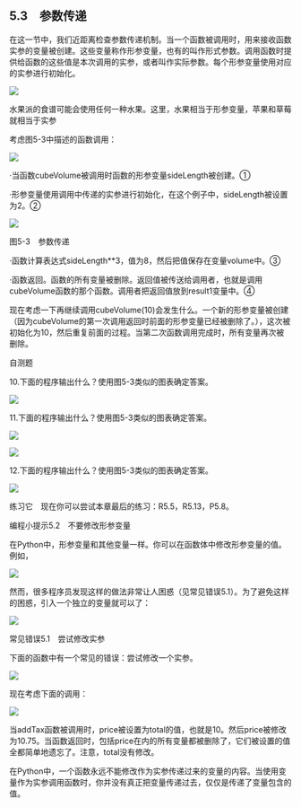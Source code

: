   

## 5.3　参数传递

在这一节中，我们近距离检查参数传递机制。当一个函数被调用时，用来接收函数实参的变量被创建。这些变量称作形参变量，也有的叫作形式参数。调用函数时提供给函数的这些值是本次调用的实参，或者叫作实际参数。每个形参变量使用对应的实参进行初始化。

![](0-Assets/Epubook/程序员编程语言经典合集（计算机科学丛书5册套装），javapython编程语言含经典教材龙书《编译原理》%20(Bruce%20Eckel%20%20Alfred%20V.%20Aho%20%20Monica%20S.%20Lam%20etc.)%20(Z-Library)/images/image06211.jpeg)

水果派的食谱可能会使用任何一种水果。这里，水果相当于形参变量，苹果和草莓就相当于实参

考虑图5-3中描述的函数调用：

![](../Images/image06212.gif)

·当函数cubeVolume被调用时函数的形参变量sideLength被创建。①

·形参变量使用调用中传递的实参进行初始化，在这个例子中，sideLength被设置为2。②

![](0-Assets/Epubook/程序员编程语言经典合集（计算机科学丛书5册套装），javapython编程语言含经典教材龙书《编译原理》%20(Bruce%20Eckel%20%20Alfred%20V.%20Aho%20%20Monica%20S.%20Lam%20etc.)%20(Z-Library)/images/image06213.jpeg)

图5-3　参数传递

·函数计算表达式sideLength**3，值为8，然后把值保存在变量volume中。③

·函数返回。函数的所有变量被删除。返回值被传送给调用者，也就是调用cubeVolume函数的那个函数。调用者把返回值放到result1变量中。④

现在考虑一下再继续调用cubeVolume(10)会发生什么。一个新的形参变量被创建（因为cubeVolume的第一次调用返回时前面的形参变量已经被删除了。），这次被初始化为10，然后重复前面的过程。当第二次函数调用完成时，所有变量再次被删除。

自测题

10.下面的程序输出什么？使用图5-3类似的图表确定答案。

![](../Images/image06214.gif)

11.下面的程序输出什么？使用图5-3类似的图表确定答案。

![](../Images/image06215.gif)

![](../Images/image06216.gif)

12.下面的程序输出什么？使用图5-3类似的图表确定答案。

![](../Images/image06217.gif)

练习它　现在你可以尝试本章最后的练习：R5.5，R5.13，P5.8。

编程小提示5.2　不要修改形参变量

在Python中，形参变量和其他变量一样。你可以在函数体中修改形参变量的值。例如，

![](0-Assets/Epubook/程序员编程语言经典合集（计算机科学丛书5册套装），javapython编程语言含经典教材龙书《编译原理》%20(Bruce%20Eckel%20%20Alfred%20V.%20Aho%20%20Monica%20S.%20Lam%20etc.)%20(Z-Library)/images/image06218.jpeg)

然而，很多程序员发现这样的做法非常让人困惑（见常见错误5.1）。为了避免这样的困惑，引入一个独立的变量就可以了：

![](../Images/image06219.gif)

常见错误5.1　尝试修改实参

下面的函数中有一个常见的错误：尝试修改一个实参。

![](0-Assets/Epubook/程序员编程语言经典合集（计算机科学丛书5册套装），javapython编程语言含经典教材龙书《编译原理》%20(Bruce%20Eckel%20%20Alfred%20V.%20Aho%20%20Monica%20S.%20Lam%20etc.)%20(Z-Library)/images/image06220.jpeg)

现在考虑下面的调用：

![](0-Assets/Epubook/程序员编程语言经典合集（计算机科学丛书5册套装），javapython编程语言含经典教材龙书《编译原理》%20(Bruce%20Eckel%20%20Alfred%20V.%20Aho%20%20Monica%20S.%20Lam%20etc.)%20(Z-Library)/images/image06221.jpeg)

当addTax函数被调用时，price被设置为total的值，也就是10。然后price被修改为10.75。当函数返回时，包括price在内的所有变量都被删除了，它们被设置的值全都简单地遗忘了。注意，total没有修改。

在Python中，一个函数永远不能修改作为实参传递过来的变量的内容。当使用变量作为实参调用函数时，你并没有真正把变量传递过去，仅仅是传递了变量包含的值。